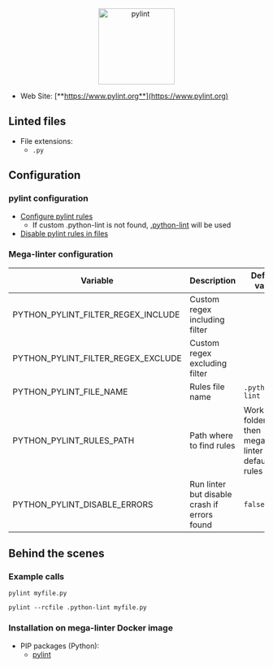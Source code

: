 <!-- markdownlint-disable MD033 MD041 -->
<!-- Generated by .automation/build.py, please do not update manually -->

<div align="center">
  <a href="https://www.pylint.org" target="blank" title="Visit linter Web Site">
    <img src="https://www.pylint.org/pylint.svg" alt="pylint" height="150px">
  </a>
</div>

- Web Site: [**https://www.pylint.org**](https://www.pylint.org)

## Linted files

- File extensions:
  - `.py`

## Configuration

### pylint configuration

- [Configure pylint rules](https://github.com/PyCQA/pylint/blob/master/pylintrc)
  - If custom .python-lint is not found, [.python-lint](https://github.com/nvuillam/mega-linter/tree/master/TEMPLATES/.python-lint) will be used
- [Disable pylint rules in files](https://pylint.readthedocs.io/en/latest/user_guide/message-control.html)

### Mega-linter configuration

| Variable | Description | Default value |
| ----------------- | -------------- | -------------- |
| PYTHON_PYLINT_FILTER_REGEX_INCLUDE | Custom regex including filter |  |
| PYTHON_PYLINT_FILTER_REGEX_EXCLUDE | Custom regex excluding filter |  |
| PYTHON_PYLINT_FILE_NAME | Rules file name | `.python-lint` |
| PYTHON_PYLINT_RULES_PATH | Path where to find rules | Workspace folder, then mega-linter default rules |
| PYTHON_PYLINT_DISABLE_ERRORS | Run linter but disable crash if errors found | `false` |

## Behind the scenes

### Example calls

```shell
pylint myfile.py
```

```shell
pylint --rcfile .python-lint myfile.py
```


### Installation on mega-linter Docker image

- PIP packages (Python):
  - [pylint](https://pypi.org/project/pylint)
